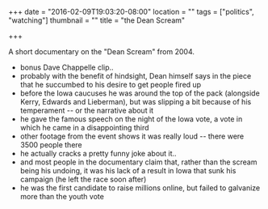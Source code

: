 +++
date = "2016-02-09T19:03:20-08:00"
location = ""
tags = ["politics", "watching"]
thumbnail = ""
title = "the Dean Scream"

+++

A short documentary on the "Dean Scream" from 2004.

<!--more-->

<div class='embed video-player'>
<script src="http://player.espn.com/player.js?playerBrandingId=4ef8000cbaf34c1687a7d9a26fe0e89e&adSetCode=91cDU6NuXTGKz3OdjOxFdAgJVtQcKJnI&pcode=1kNG061cgaoolOncv54OAO1ceO-I&width=576&height=324&externalId=espn:14697936&thruParam_espn-ui[autoPlay]=false&thruParam_espn-ui[playRelatedExternally]=true"></script>
</div>

* bonus Dave Chappelle clip..
* probably with the benefit of hindsight,
Dean himself says in the piece that he succumbed to his desire to get people fired up
* before the Iowa caucuses he was around the top of the pack (alongside Kerry, Edwards and Lieberman),
but was slipping a bit because of his temperament -- or the narrative about it
* he gave the famous speech on the night of the Iowa vote,
a vote in which he came in a disappointing third
* other footage from the event shows it was really loud -- there were 3500 people there
* he actually cracks a pretty funny joke about it..
* and most people in the documentary claim that, rather than the scream being his undoing,
it was his lack of a result in Iowa that sunk his campaign (he left the race soon after)
* he was the first candidate to raise millions online,
but failed to galvanize more than the youth vote
